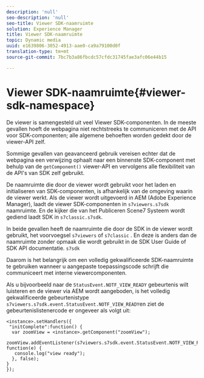 ```yaml
---
description: 'null'
seo-description: 'null'
seo-title: Viewer SDK-naamruimte
solution: Experience Manager
title: Viewer SDK-naamruimte
topic: Dynamic media
uuid: e1639806-3052-4913-aae0-ca9a79100d0f
translation-type: tm+mt
source-git-commit: 7bc7b3a86fbcdc57cfdc31745fae3afc06e44b15

---
```



# Viewer SDK-naamruimte{#viewer-sdk-namespace}

De viewer is samengesteld uit veel Viewer SDK-componenten. In de meeste gevallen hoeft de webpagina niet rechtstreeks te communiceren met de API voor SDK-componenten; alle algemene behoeften worden gedekt door de viewer-API zelf.

Sommige gevallen van geavanceerd gebruik vereisen echter dat de webpagina een verwijzing ophaalt naar een binnenste SDK-component met behulp van de `getComponent()` viewer-API en vervolgens alle flexibiliteit van de API&#39;s van SDK zelf gebruikt.

De naamruimte die door de viewer wordt gebruikt voor het laden en initialiseren van SDK-componenten, is afhankelijk van de omgeving waarin de viewer werkt. Als de viewer wordt uitgevoerd in AEM (Adobe Experience Manager), laadt de viewer SDK-componenten in `s7viewers.s7sdk` naamruimte. En de kijker die van het Publiceren Scene7 Systeem wordt gediend laadt SDK in `s7classic.s7sdk`.

In beide gevallen heeft de naamruimte die door de SDK in de viewer wordt gebruikt, het voorvoegsel `s7viewers` of `s7classic` . En deze is anders dan de naamruimte zonder opmaak die wordt gebruikt in de SDK User Guide of SDK API documentatie. `s7sdk`

Daarom is het belangrijk om een volledig gekwalificeerde SDK-naamruimte te gebruiken wanneer u aangepaste toepassingscode schrijft die communiceert met interne viewercomponenten.

Als u bijvoorbeeld naar de `StatusEvent.NOTF_VIEW_READY` gebeurtenis wilt luisteren en de viewer via AEM wordt aangeboden, is het volledig gekwalificeerde gebeurtenistype `s7viewers.s7sdk.event.StatusEvent.NOTF_VIEW_READY`en ziet de gebeurtenislistenercode er ongeveer als volgt uit:

```
<instance>.setHandlers({ 
 "initComplete":function() { 
  var zoomView = <instance>.getComponent("zoomView"); 
   zoomView.addEventListener(s7viewers.s7sdk.event.StatusEvent.NOTF_VIEW_READY, function(e) { 
   console.log("view ready"); 
  }, false); 
} 
});
```

